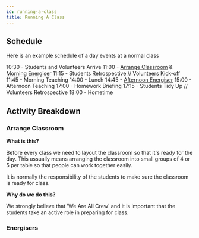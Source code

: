 ```yaml
---
id: running-a-class
title: Running A Class
---
```


## Schedule

Here is an example schedule of a day events at a normal class

10:30 - Students and Volunteers Arrive
11:00 - [Arrange Classroom](#arrange-classroom) & [Morning Energiser](#energisers)
11:15 - Students Retrospective // Volunteers Kick-off
11:45 - Morning Teaching
14:00 - Lunch
14:45 - [Afternoon Energiser](#energisers)
15:00 - Afternoon Teaching
17:00 - Homework Briefing
17:15 - Students Tidy Up // Volunteers Retrospective
18:00 - Hometime

## Activity Breakdown

### Arrange Classroom

**What is this?**

Before every class we need to layout the classroom so that it's ready for the day. This ussually means arranging the classroom into small groups of 4 or 5 per table so that people can work together easily.

It is normally the responsibility of the students to make sure the classroom is ready for class.

**Why do we do this?**

We strongly believe that 'We Are All Crew' and it is important that the students take an active role in preparing for class.

### Energisers

